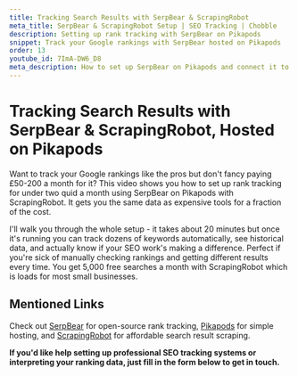 ```yaml
---
title: Tracking Search Results with SerpBear & ScrapingRobot
meta_title: SerpBear & ScrapingRobot Setup | SEO Tracking | Chobble
description: Setting up rank tracking with SerpBear on Pikapods
snippet: Track your Google rankings with SerpBear hosted on Pikapods
order: 13
youtube_id: 7ImA-DW6_D8
meta_description: How to set up SerpBear on Pikapods and connect it to ScrapingRobot to track your site's rankings on Google search results
---
```


# Tracking Search Results with SerpBear & ScrapingRobot, Hosted on Pikapods

Want to track your Google rankings like the pros but don't fancy paying £50-200 a month for it? This video shows you how to set up rank tracking for under two quid a month using SerpBear on Pikapods with ScrapingRobot. It gets you the same data as expensive tools for a fraction of the cost.

I'll walk you through the whole setup - it takes about 20 minutes but once it's running you can track dozens of keywords automatically, see historical data, and actually know if your SEO work's making a difference. Perfect if you're sick of manually checking rankings and getting different results every time. You get 5,000 free searches a month with ScrapingRobot which is loads for most small businesses.

## Mentioned Links

Check out [SerpBear](https://docs.serpbear.com/) for open-source rank tracking, [Pikapods](https://www.pikapods.com/) for simple hosting, and [ScrapingRobot](https://scrapingrobot.com/) for affordable search result scraping.

**If you'd like help setting up professional SEO tracking systems or interpreting your ranking data, just fill in the form below to get in touch.**
